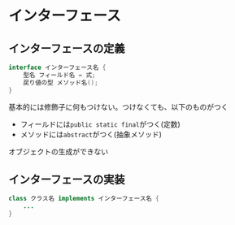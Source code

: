 # インターフェース

## インターフェースの定義

```java
interface インターフェース名 {
    型名 フィールド名 = 式;
    戻り値の型 メソッド名();
}
```

基本的には修飾子に何もつけない。つけなくても、以下のものがつく

- フィールドには`public static final`がつく(定数)
- メソッドには`abstract`がつく(抽象メソッド)

オブジェクトの生成ができない

## インターフェースの実装

```java
class クラス名 implements インターフェース名 {
    ...
}
```
